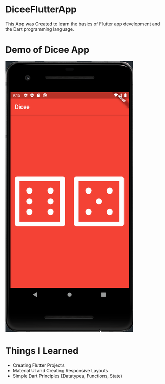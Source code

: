 # DiceeFlutterApp
This App was Created to learn the basics of Flutter app development and the Dart programming language.
# Demo of Dicee App
![Dicee Demo](demo/DiceApp.gif)
# Things I Learned 
- Creating Flutter Projects
- Material UI and Creating Responsive Layouts
- Simple Dart Principles (Datatypes, Functions, State)

